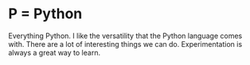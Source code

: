 # P = Python
Everything Python. I like the versatility that the Python language comes with. There are a lot of interesting things we can do. Experimentation is always a great way to learn.
